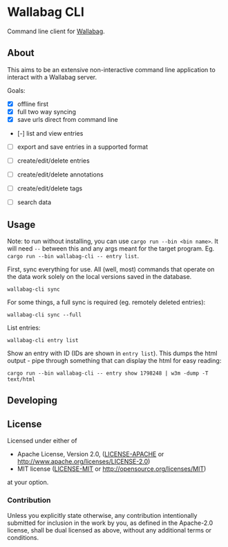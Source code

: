 
# Wallabag CLI

Command line client for [Wallabag][wallabag].

## About

This aims to be an extensive non-interactive command line application to
interact with a Wallabag server.

Goals:


- [X] offline first
- [X] full two way syncing
- [X] save urls direct from command line
- [-] list and view entries
- [ ] export and save entries in a supported format
- [ ] create/edit/delete entries
- [ ] create/edit/delete annotations
- [ ] create/edit/delete tags
- [ ] search data


## Usage

Note: to run without installing, you can use `cargo run --bin <bin name>`. It
will need `--` between this and any args meant for the target program. Eg.
`cargo run --bin wallabag-cli -- entry list`.

First, sync everything for use. All (well, most) commands that operate on the
data work solely on the local versions saved in the database.

```
wallabag-cli sync
```

For some things, a full sync is required (eg. remotely deleted entries):

```
wallabag-cli sync --full
```

List entries:

```
wallabag-cli entry list
```

Show an entry with ID (IDs are shown in `entry list`). This dumps the html
output - pipe through something that can display the html for easy reading:

```
cargo run --bin wallabag-cli -- entry show 1798248 | w3m -dump -T text/html
```



## Developing




## License

Licensed under either of

* Apache License, Version 2.0, ([LICENSE-APACHE](LICENSE-APACHE) or http://www.apache.org/licenses/LICENSE-2.0)
* MIT license ([LICENSE-MIT](LICENSE-MIT) or http://opensource.org/licenses/MIT)

at your option.

### Contribution

Unless you explicitly state otherwise, any contribution intentionally submitted
for inclusion in the work by you, as defined in the Apache-2.0 license, shall
be dual licensed as above, without any additional terms or conditions.


[wallabag]: https://wallabag.org/

